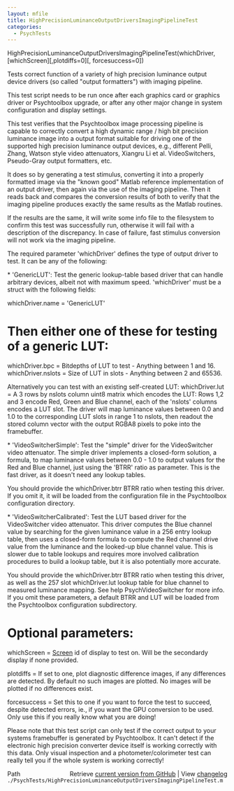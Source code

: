 ```yaml
---
layout: mfile
title: HighPrecisionLuminanceOutputDriversImagingPipelineTest
categories:
  - PsychTests
---
```


HighPrecisionLuminanceOutputDriversImagingPipelineTest\(whichDriver, \[whichScreen\]\[,plotdiffs=0\]\[, forcesuccess=0\]\)

Tests correct function of a variety of high precision luminance output
device drivers \(so called "output formatters"\) with imaging pipeline.

This test script needs to be run once after each graphics card or
graphics driver or Psychtoolbox upgrade, or after any other major change
in system configuration and display settings.

This test verifies that the Psychtoolbox image processing pipeline is
capable to correctly convert a high dynamic range / high bit precision
luminance image into a output format suitable for driving one of the
supported high precision luminance output devices, e.g., different Pelli,
Zhang, Watson style video attenuators, Xiangru Li et al. VideoSwitchers,
Pseudo\-Gray output formatters, etc.

It does so by generating a test stimulus, converting it into a properly
formatted image via the "known good" Matlab reference implementation of
an output driver, then again via the  use of the imaging pipeline. Then
it reads back and compares the conversion results of both to verify that
the imaging pipeline produces exactly the same results as the Matlab
routines.

If the results are the same, it will write some info file to the
filesystem to confirm this test was successfully run, otherwise it will
fail with a description of the discrepancy. In case of failure, fast
stimulus conversion will not work via the imaging pipeline.

The required parameter 'whichDriver' defines the type of output driver to
test. It can be any of the following:

\* 'GenericLUT': Test the generic lookup\-table based driver that can handle
arbitrary devices, albeit not with maximum speed. 'whichDriver' must be a
struct with the following fields:

whichDriver.name = 'GenericLUT'

# Then either one of these for testing of a generic LUT:

whichDriver.bpc = Bitdepths of LUT to test \- Anything between 1 and 16.
whichDriver.nslots = Size of LUT in slots \- Anything between 2 and 65536.

Alternatively you can test with an existing self\-created LUT:
whichDriver.lut = A 3 rows by nslots column uint8 matrix which encodes
the LUT: Rows 1,2 and 3 encode Red, Green and Blue channel, each of the
'nslots' columns encodes a LUT slot. The driver will map luminance values
between 0.0 and 1.0 to the corresponding LUT slots in range 1 to nslots,
then readout the stored column vector with the output RGBA8 pixels to
poke into the framebuffer.

\* 'VideoSwitcherSimple': Test the "simple" driver for the VideoSwitcher
video attenuator. The simple driver implements a closed\-form solution, a
formula, to map luminance values between 0.0 \- 1.0 to output values for
the Red and Blue channel, just using the 'BTRR' ratio as parameter. This
is the fast driver, as it doesn't need any lookup tables.

You should provide the whichDriver.btrr BTRR ratio when testing this
driver. If you omit it, it will be loaded from the configuration file in
the Psychtoolbox configuration directory.

\* 'VideoSwitcherCalibrated': Test the LUT based driver for the VideoSwitcher
video attenuator. This driver computes the Blue channel value by
searching for the given luminance value in a 256 entry lookup table, then
uses a closed\-form formula to compute the Red channel drive value from
the luminance and the looked\-up blue channel value. This is slower due to table
lookups and requires more involved calibration procedures to build a
lookup table, but it is also potentially more accurate.

You should provide the whichDriver.btrr BTRR ratio when testing this
driver, as well as the 257 slot whichDriver.lut lookup table for blue
channel to measured luminance mapping. See help PsychVideoSwitcher for
more info. If you omit these parameters, a default BTRR and LUT will be
loaded from the Psychtoolbox configuration subdirectory.

# Optional parameters:

whichScreen  = [Screen](/docs/Screen) id of display to test on. Will be the secondardy
               display if none provided.

plotdiffs    = If set to one, plot diagnostic difference images, if any
               differences are detected. By default no such images are
               plotted. No images will be plotted if no differences
               exist.

forcesuccess = Set this to one if you want to force the test to succeed,
               despite detected errors, ie., if you want the GPU
               conversion to be used. Only use this if you really know
               what you are doing\!

Please note that this test script can only test if the correct output to
your systems framebuffer is generated by Psychtoolbox. It can't detect if
the electronic high precision converter device itself is working
correctly with this data. Only visual inspection and a
photometer/colorimeter test can really tell you if the whole system is
working correctly\!



<div class="code_header" style="text-align:right;">
  <span style="float:left;">Path&nbsp;&nbsp;</span> <span class="counter">Retrieve <a href=
  "https://raw.github.com/Psychtoolbox-3/Psychtoolbox-3/beta/./PsychTests/HighPrecisionLuminanceOutputDriversImagingPipelineTest.m">current version from GitHub</a> | View <a href=
  "https://github.com/Psychtoolbox-3/Psychtoolbox-3/commits/beta/./PsychTests/HighPrecisionLuminanceOutputDriversImagingPipelineTest.m">changelog</a></span>
</div>
<div class="code">
  <code>./PsychTests/HighPrecisionLuminanceOutputDriversImagingPipelineTest.m</code>
</div>
